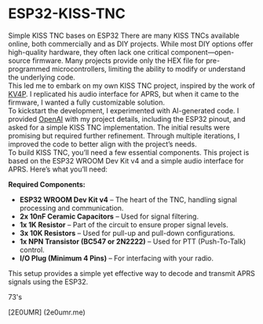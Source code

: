 # ESP32-KISS-TNC
Simple KISS TNC bases on ESP32
There are many KISS TNCs available online, both commercially and as DIY projects. While most DIY options offer high-quality hardware, they often lack one critical component—open-source firmware. Many projects provide only the HEX file for pre-programmed microcontrollers, limiting the ability to modify or understand the underlying code.  
This led me to embark on my own KISS TNC project, inspired by the work of [KV4P](https://kv4p.com/quick_start.html). I replicated his audio interface for APRS, but when it came to the firmware, I wanted a fully customizable solution.  
To kickstart the development, I experimented with AI-generated code. I provided [OpenAI](https://chatgpt.com/) with my project details, including the ESP32 pinout, and asked for a simple KISS TNC implementation. The initial results were promising but required further refinement. Through multiple iterations, I improved the code to better align with the project’s needs.  
To build  KISS TNC, you’ll need a few essential components. This project is based on the ESP32 WROOM Dev Kit v4 and a simple audio interface for APRS. Here’s what you’ll need:  

**Required Components:**
- **ESP32 WROOM Dev Kit v4** – The heart of the TNC, handling signal processing and communication.  
- **2x 10nF Ceramic Capacitors** – Used for signal filtering.  
- **1x 1K Resistor** – Part of the circuit to ensure proper signal levels.  
- **3x 10K Resistors** – Used for pull-up and pull-down configurations.  
- **1x NPN Transistor (BC547 or 2N2222)** – Used for PTT (Push-To-Talk) control.  
- **I/O Plug (Minimum 4 Pins)** – For interfacing with your radio.  

This setup provides a simple yet effective way to decode and transmit APRS signals using the ESP32.

73's

[2E0UMR] (2e0umr.me)

